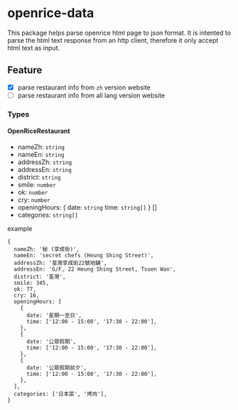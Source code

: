 # openrice-data

This package helps parse openrice html page to json format. It is intented to parse the html text response from an http client, therefore it only accept html text as input.

## Feature

- [x] parse restaurant info from `zh` version website
- [ ] parse restaurant info from all lang version website

### Types
#### OpenRiceRestaurant
- nameZh: `string`
- nameEn: `string`
- addressZh: `string`
- addressEn: `string`
- district: `string`
- smile: `number`
- ok: `number`
- cry: `number`
- openingHours: {
date: `string`
time: `string[]`
} []
- categories: `string[]`

example
```
{
  nameZh: '秘 (享成街)',
  nameEn: 'secret chefs (Heung Shing Street)',
  addressZh: '荃灣享成街22號地舖',
  addressEn: 'G/F, 22 Heung Shing Street, Tsuen Wan',
  district: '荃灣',
  smile: 345,
  ok: 77,
  cry: 16,
  openingHours: [
    {
      date: '星期一至日',
      time: ['12:00 - 15:00', '17:30 - 22:00'],
    },
    {
      date: '公眾假期',
      time: ['12:00 - 15:00', '17:30 - 22:00'],
    },
    {
      date: '公眾假期前夕',
      time: ['12:00 - 15:00', '17:30 - 22:00'],
    },
  ],
  categories: ['日本菜', '烤肉'],
}
```

